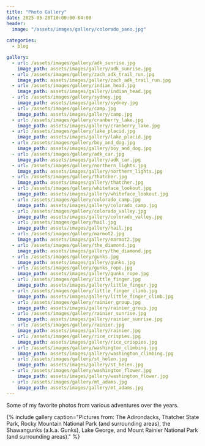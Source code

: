 ```yaml
---
title: "Photo Gallery"
date: 2025-05-20T10:00:00-04:00
header:
  image: "/assets/images/gallery/colorado_pano.jpg"
      
categories:
  - blog

gallery:
  - url: /assets/images/gallery/adk_sunrise.jpg
    image_path: assets/images/gallery/adk_sunrise.jpg
  - url: /assets/images/gallery/zach_adk_trail_run.jpg
    image_path: assets/images/gallery/zach_adk_trail_run.jpg
  - url: /assets/images/gallery/indian_head.jpg
    image_path: assets/images/gallery/indian_head.jpg
  - url: /assets/images/gallery/sydney.jpg
    image_path: assets/images/gallery/sydney.jpg
  - url: /assets/images/gallery/camp.jpg
    image_path: assets/images/gallery/camp.jpg
  - url: /assets/images/gallery/cranberry_lake.jpg
    image_path: assets/images/gallery/cranberry_lake.jpg
  - url: /assets/images/gallery/lake_placid.jpg
    image_path: assets/images/gallery/lake_placid.jpg
  - url: /assets/images/gallery/boy_and_dog.jpg
    image_path: assets/images/gallery/boy_and_dog.jpg
  - url: /assets/images/gallery/adk_car.jpg
    image_path: assets/images/gallery/adk_car.jpg
  - url: /assets/images/gallery/northern_lights.jpg
    image_path: assets/images/gallery/northern_lights.jpg
  - url: /assets/images/gallery/thatcher.jpg
    image_path: assets/images/gallery/thatcher.jpg
  - url: /assets/images/gallery/whiteface_lookout.jpg
    image_path: assets/images/gallery/whiteface_lookout.jpg
  - url: /assets/images/gallery/colorado_camp.jpg
    image_path: assets/images/gallery/colorado_camp.jpg
  - url: /assets/images/gallery/colorado_valley.jpg
    image_path: assets/images/gallery/colorado_valley.jpg
  - url: /assets/images/gallery/hail.jpg
    image_path: assets/images/gallery/hail.jpg
  - url: /assets/images/gallery/marmot2.jpg
    image_path: assets/images/gallery/marmot2.jpg
  - url: /assets/images/gallery/the_diamond.jpg
    image_path: assets/images/gallery/the_diamond.jpg
  - url: /assets/images/gallery/gunks.jpg
    image_path: assets/images/gallery/gunks.jpg
  - url: /assets/images/gallery/gunks_rope.jpg
    image_path: assets/images/gallery/gunks_rope.jpg
  - url: /assets/images/gallery/little_finger.jpg
    image_path: assets/images/gallery/little_finger.jpg
  - url: /assets/images/gallery/little_finger_climb.jpg
    image_path: assets/images/gallery/little_finger_climb.jpg
  - url: /assets/images/gallery/rainier_group.jpg
    image_path: assets/images/gallery/rainier_group.jpg
  - url: /assets/images/gallery/rainier_sunrise.jpg
    image_path: assets/images/gallery/rainier_sunrise.jpg
  - url: /assets/images/gallery/rainier.jpg
    image_path: assets/images/gallery/rainier.jpg
  - url: /assets/images/gallery/rice_crispies.jpg
    image_path: assets/images/gallery/rice_crispies.jpg
  - url: /assets/images/gallery/washington_climbing.jpg
    image_path: assets/images/gallery/washington_climbing.jpg
  - url: /assets/images/gallery/st_helen.jpg
    image_path: assets/images/gallery/st_helen.jpg
  - url: /assets/images/gallery/washington_flower.jpg
    image_path: assets/images/gallery/washington_flower.jpg
  - url: /assets/images/gallery/mt_adams.jpg
    image_path: assets/images/gallery/mt_adams.jpg
---
```


Some of my favorite photos from various adventures over the years.

{% include gallery caption="Pictures from: The Adirondacks, Thatcher State Park, Rocky Mountain National Park (and surrounding areas), the Shawangunks (a.k.a. Gunks), Lake George, and Mount Rainier National Park (and surrounding areas)." %}
